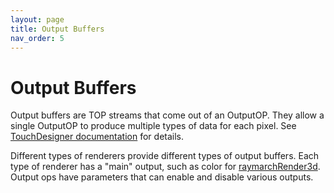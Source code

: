 ```yaml
---
layout: page
title: Output Buffers
nav_order: 5
---
```


# Output Buffers

Output buffers are TOP streams that come out of an OutputOP. They allow a single OutputOP to produce multiple types of data for each pixel. See [TouchDesigner documentation](https://docs.derivative.ca/Write_a_GLSL_TOP#Outputting_to_Multiple_Color_Buffers) for details.

Different types of renderers provide different types of output buffers. Each type of renderer has a "main" output, such as color for [raymarchRender3d]. Output ops have parameters that can enable and disable various outputs.  


[raymarchRender3d]: /raytk/reference/operators/output/raymarchRender3d